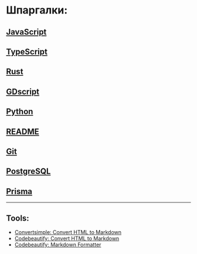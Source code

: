 # Шпаргалки:

## [JavaScript](javascript)

## [TypeScript](typescript)

## [Rust](rust)

## [GDscript](gdscript)

## [Python](python)

## [README](mojo)

## [Git](git)

## [PostgreSQL](postgresql)

## [Prisma](prisma)

---

## Tools:

- [Convertsimple: Convert HTML to Markdown](https://www.convertsimple.com/convert-html-to-markdown)
- [Codebeautify: Convert HTML to Markdown](https://codebeautify.org/html-to-markdown)
- [Codebeautify: Markdown Formatter](https://codebeautify.org/markdown-formatter)
